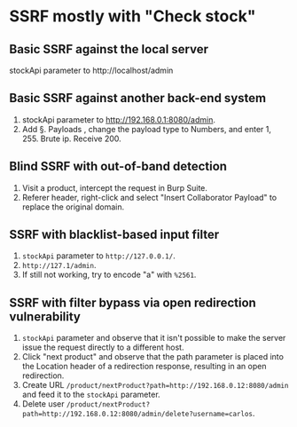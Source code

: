 # SSRF mostly with "Check stock"

## Basic SSRF against the local server

stockApi parameter to http://localhost/admin

## Basic SSRF against another back-end system

1) stockApi parameter to http://192.168.0.1:8080/admin.
2) Add §. Payloads , change the payload type to Numbers, and enter 1, 255. Brute ip. Receive 200.

## Blind SSRF with out-of-band detection

1) Visit a product, intercept the request in Burp Suite.
2) Referer header, right-click and select "Insert Collaborator Payload" to replace the original domain.

## SSRF with blacklist-based input filter

1) `stockApi` parameter to `http://127.0.0.1/`.
2) `http://127.1/admin`.
3) If still not working, try to encode "a" with `%2561`.

## SSRF with filter bypass via open redirection vulnerability

1) `stockApi` parameter and observe that it isn't possible to make the server issue the request directly to a different host.
2) Click "next product" and observe that the path parameter is placed into the Location header of a redirection response, resulting in an open redirection.
3) Create URL `/product/nextProduct?path=http://192.168.0.12:8080/admin` and feed it to the `stockApi` parameter.
4) Delete user `/product/nextProduct?path=http://192.168.0.12:8080/admin/delete?username=carlos`.
